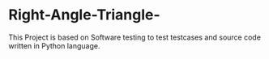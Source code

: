 # Right-Angle-Triangle-
This Project is based on Software testing to test testcases and source code written in Python language.
